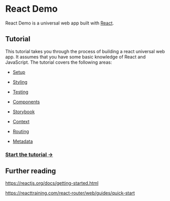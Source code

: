 # React Demo

React Demo is a universal web app built with [React](https://reactjs.org/).


## Tutorial

This tutorial takes you through the process of building a react universal web app. It assumes that you have some basic knowledge of React and JavaScript. The tutorial covers the following areas:

- [Setup](docs/tutorial/1-setup.md)

- [Styling](docs/tutorial/2-styling.md)

- [Testing](docs/tutorial/3-testing.md)

- [Components](docs/tutorial/4-components.md)

- [Storybook](docs/tutorial/5-storybook.md)

- [Context](docs/tutorial/6-context.md)

- [Routing](docs/tutorial/7-routing.md)

- [Metadata](docs/tutorial/8-metadata.md)


### [Start the tutorial &#8594;](./docs/tutorial/1-setup.md)


## Further reading

https://reactjs.org/docs/getting-started.html

https://reacttraining.com/react-router/web/guides/quick-start





